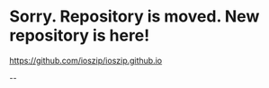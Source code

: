 # Sorry. Repository is moved. New repository is here!
https://github.com/ioszip/ioszip.github.io

--

